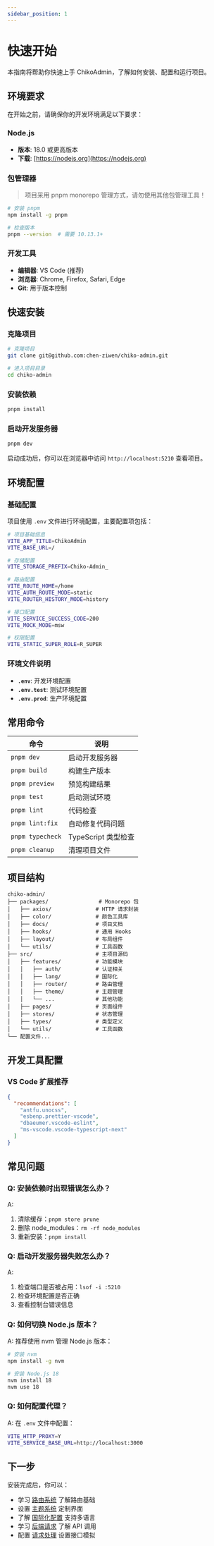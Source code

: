 ```yaml
---
sidebar_position: 1
---
```


# 快速开始

本指南将帮助你快速上手 ChikoAdmin，了解如何安装、配置和运行项目。

## 环境要求

在开始之前，请确保你的开发环境满足以下要求：

### Node.js
- **版本**: 18.0 或更高版本
- **下载**: [https://nodejs.org](https://nodejs.org)

### 包管理器
> 项目采用 pnpm monorepo 管理方式，请勿使用其他包管理工具！

```bash
# 安装 pnpm
npm install -g pnpm

# 检查版本
pnpm --version  # 需要 10.13.1+
```

### 开发工具
- **编辑器**: VS Code (推荐)
- **浏览器**: Chrome, Firefox, Safari, Edge
- **Git**: 用于版本控制

## 快速安装

### 克隆项目

```bash
# 克隆项目
git clone git@github.com:chen-ziwen/chiko-admin.git

# 进入项目目录
cd chiko-admin
```

### 安装依赖

```bash
pnpm install
```

### 启动开发服务器

```bash
pnpm dev
```

启动成功后，你可以在浏览器中访问 `http://localhost:5210` 查看项目。

## 环境配置

### 基础配置

项目使用 `.env` 文件进行环境配置，主要配置项包括：

```bash
# 项目基础信息
VITE_APP_TITLE=ChikoAdmin
VITE_BASE_URL=/

# 存储配置
VITE_STORAGE_PREFIX=Chiko-Admin_

# 路由配置
VITE_ROUTE_HOME=/home
VITE_AUTH_ROUTE_MODE=static
VITE_ROUTER_HISTORY_MODE=history

# 接口配置
VITE_SERVICE_SUCCESS_CODE=200
VITE_MOCK_MODE=msw

# 权限配置
VITE_STATIC_SUPER_ROLE=R_SUPER
```

### 环境文件说明

- **`.env`**: 开发环境配置
- **`.env.test`**: 测试环境配置  
- **`.env.prod`**: 生产环境配置

## 常用命令

| 命令             | 说明                |
| ---------------- | ------------------- |
| `pnpm dev`       | 启动开发服务器      |
| `pnpm build`     | 构建生产版本        |
| `pnpm preview`   | 预览构建结果        |
| `pnpm test`      | 启动测试环境        |
| `pnpm lint`      | 代码检查            |
| `pnpm lint:fix`  | 自动修复代码问题    |
| `pnpm typecheck` | TypeScript 类型检查 |
| `pnpm cleanup`   | 清理项目文件        |

## 项目结构

```
chiko-admin/
├── packages/                # Monorepo 包
│   ├── axios/              # HTTP 请求封装
│   ├── color/              # 颜色工具库
│   ├── docs/               # 项目文档
│   ├── hooks/              # 通用 Hooks
│   ├── layout/             # 布局组件
│   └── utils/              # 工具函数
├── src/                    # 主项目源码
│   ├── features/           # 功能模块
│   │   ├── auth/           # 认证相关
│   │   ├── lang/           # 国际化
│   │   ├── router/         # 路由管理
│   │   ├── theme/          # 主题管理
│   │   └── ...             # 其他功能
│   ├── pages/              # 页面组件
│   ├── stores/             # 状态管理
│   ├── types/              # 类型定义
│   └── utils/              # 工具函数
└── 配置文件...
```

## 开发工具配置

### VS Code 扩展推荐

```json
{
  "recommendations": [
    "antfu.unocss",
    "esbenp.prettier-vscode",
    "dbaeumer.vscode-eslint",
    "ms-vscode.vscode-typescript-next"
  ]
}
```

## 常见问题

### Q: 安装依赖时出现错误怎么办？

A: 
1. 清除缓存：`pnpm store prune`
2. 删除 node_modules：`rm -rf node_modules`
3. 重新安装：`pnpm install`

### Q: 启动开发服务器失败怎么办？

A: 
1. 检查端口是否被占用：`lsof -i :5210`
2. 检查环境配置是否正确
3. 查看控制台错误信息

### Q: 如何切换 Node.js 版本？

A: 推荐使用 nvm 管理 Node.js 版本：
```bash
# 安装 nvm
npm install -g nvm

# 安装 Node.js 18
nvm install 18
nvm use 18
```

### Q: 如何配置代理？

A: 在 `.env` 文件中配置：
```bash
VITE_HTTP_PROXY=Y
VITE_SERVICE_BASE_URL=http://localhost:3000
```

## 下一步

安装完成后，你可以：

- 学习 [路由系统](../guide/router/basics) 了解路由基础
- 设置 [主题系统](../guide/theme/basics) 定制界面 
- 了解 [国际化配置](../guide/i18n/basics) 支持多语言
- 学习 [后端请求](../guide/request/backend) 了解 API 调用
- 配置 [请求处理](../guide/request/msw) 设置接口模拟
